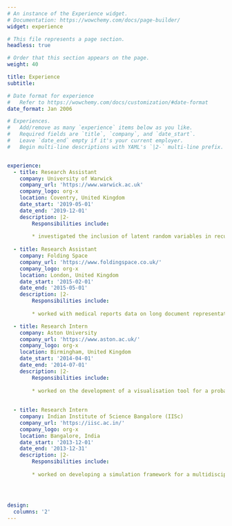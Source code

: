 ```yaml
---
# An instance of the Experience widget.
# Documentation: https://wowchemy.com/docs/page-builder/
widget: experience

# This file represents a page section.
headless: true

# Order that this section appears on the page.
weight: 40

title: Experience
subtitle:

# Date format for experience
#   Refer to https://wowchemy.com/docs/customization/#date-format
date_format: Jan 2006

# Experiences.
#   Add/remove as many `experience` items below as you like.
#   Required fields are `title`, `company`, and `date_start`.
#   Leave `date_end` empty if it's your current employer.
#   Begin multi-line descriptions with YAML's `|2-` multi-line prefix.


experience:
  - title: Research Assistant
    company: University of Warwick
    company_url: 'https://www.warwick.ac.uk'
    company_logo: org-x
    location: Coventry, United Kingdom
    date_start: '2019-05-01'
    date_end: '2019-12-01'
    description: |2-
        Responsibilities include:
        
        * investigated the inclusion of latent random variables in recurrent neural network architectures for the tasks involving highly structured sequential data, mainly textual
        
  - title: Research Assistant
    company: Folding Space
    company_url: 'https://www.foldingspace.co.uk/'
    company_logo: org-x
    location: London, United Kingdom
    date_start: '2015-02-01'
    date_end: '2015-05-01'
    description: |2-
        Responsibilities include:
        
        * worked with medical reports data on long document representation.  Open-source software like Octave to automatically detect handwritten text was used.

  - title: Research Intern
    company: Aston University
    company_url: 'https://www.aston.ac.uk/'
    company_logo: org-x
    location: Birmingham, United Kingdom
    date_start: '2014-04-01'
    date_end: '2014-07-01'
    description: |2-
        Responsibilities include:
        
        * worked on the development of a visualisation tool for a probabilistic modeling framework based on Latent Dirichlet Allocation (LDA), called joint sentiment-topic model (JST), which detects sentiment and topic simultaneously from micro-blogging services.
  
  
  - title: Research Intern
    company: Indian Institute of Science Bangalore (IISc)
    company_url: 'https://iisc.ac.in/'
    company_logo: org-x
    location: Bangalore, India
    date_start: '2013-12-01'
    date_end: '2013-12-31'
    description: |2-
        Responsibilities include:
        
        * worked on developing a simulation framework for a multidisciplinary solution based on the consideration of the so-called small world dynamics which have been proposed for economy and social studies and have recently revealed to be a successful approach to be exploited for characterising information propagation in social networks




design:
  columns: '2'
---
```


